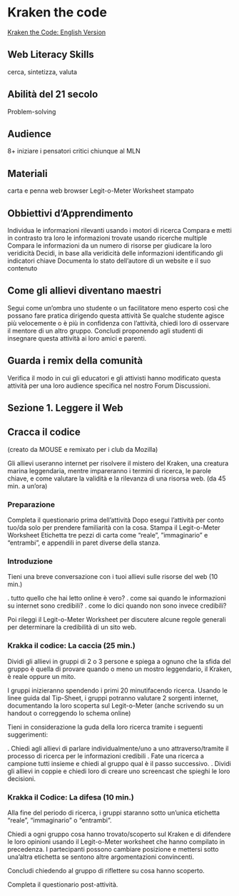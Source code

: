 # Kraken the code

[Kraken the Code: English Version](https://mozilla.github.io/mozilla-club-activity-kraken-the-code/#en)

## Web Literacy Skills
cerca, sintetizza, valuta

## Abilità del 21 secolo
Problem-solving

## Audience
8+
iniziare i pensatori critici
chiunque al MLN

## Materiali
carta e penna
web browser
Legit-o-Meter Worksheet stampato

## Obbiettivi d’Apprendimento
Individua le informazioni rilevanti usando i motori di ricerca
Compara e metti in contrasto tra loro le informazioni trovate usando ricerche multiple
Compara le informazioni da un numero di risorse per giudicare la loro veridicità
Decidi, in base alla veridicità delle informazioni identificando gli indicatori chiave
Documenta lo stato dell’autore di un website e il suo contenuto

## Come gli allievi diventano maestri
Segui come un’ombra uno studente o un facilitatore meno esperto così che possano fare pratica dirigendo questa attività
Se qualche studente agisce più velocemente o è più in confidenza con l’attività, chiedi loro di osservare il mentore di un altro gruppo.
Concludi proponendo agli studenti di insegnare questa attività ai loro amici e parenti.

## Guarda i remix della comunità
Verifica il modo in cui gli educatori e gli attivisti hanno modificato questa attività per una loro audience specifica nel nostro Forum Discussioni.

## Sezione 1. Leggere il Web
## Cracca il codice
(creato da MOUSE e remixato per i club da Mozilla)

Gli allievi useranno internet per risolvere il mistero del Kraken, una creatura marina leggendaria, mentre impareranno i termini di ricerca, le parole chiave, e come valutare la validità e la rilevanza di una risorsa web.
(da 45 min. a un’ora)
### Preparazione
Completa il questionario prima dell’attività
Dopo esegui l’attività per conto tuo/da solo per prendere familiarità con la cosa.
Stampa il Legit-o-Meter Worksheet
Etichetta tre pezzi di carta come “reale”, ”immaginario” e “entrambi”, e appendili in paret diverse della stanza.

### Introduzione
Tieni una breve conversazione con i tuoi allievi sulle risorse del web (10 min.)

. tutto quello che hai letto online è vero?
. come sai quando le informazioni su internet sono credibili?
. come lo dici quando non sono invece credibili?

Poi rileggi il Legit-o-Meter Worksheet per discutere alcune regole generali per determinare la credibilità di un sito web.

### Krakka il codice: La caccia  (25 min.)

Dividi gli allievi in gruppi di 2 o 3 persone e spiega a ognuno che la sfida del gruppo è quella di provare quando o meno un mostro leggendario, il Kraken, è reale oppure un mito.

I gruppi inizieranno spendendo i primi 20 minutifacendo ricerca. Usando le linee guida dal Tip-Sheet, i gruppi potranno valutare 2 sorgenti internet, documentando la loro scoperta sul Legit-o-Meter (anche scrivendo su un handout o correggendo lo schema online)

Tieni in considerazione la guda della loro ricerca tramite i seguenti suggerimenti:

. Chiedi agli allievi di parlare individualmente/uno a uno attraverso/tramite il processo di ricerca per le informazioni credibili
. Fate una ricerca a campione tutti insieme e chiedi al gruppo qual è il passo successivo.
. Dividi gli allievi in coppie e chiedi loro di creare uno screencast che spieghi le loro decisioni.

### Krakka il Codice: La difesa (10 min.)

Alla fine del periodo di ricerca, i gruppi staranno sotto un’unica etichetta “reale”, “immaginario” o “entrambi”.

Chiedi a ogni gruppo cosa hanno trovato/scoperto sul Kraken e di difendere le loro opinioni usando il Legit-o-Meter worksheet che hanno compilato in precedenza. I partecipanti possono cambiare posizione e mettersi sotto una’altra etichetta se sentono altre argomentazioni convincenti.

Concludi chiedendo al gruppo di riflettere su cosa hanno scoperto.

Completa il questionario post-attività.
